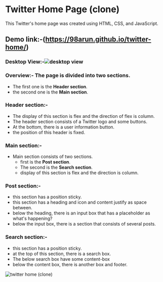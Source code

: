 # Twitter Home Page (clone)
This Twitter's home page was created using HTML, CSS, and JavaScript. 
## Demo link:-(https://98arun.github.io/twitter-home/)
### Desktop View:-![desktop view](https://user-images.githubusercontent.com/82587103/130221339-c76ca25b-a835-4ac3-9659-8c889f679d0b.png)

### Overview:- The page is divided into two sections.

- The first one is the **Header section**. 
- the second one is the **Main section**.


### Header section:- 

- The display of this section is flex and the direction of flex is column.
- The header section consists of a Twitter logo and some buttons.
- At the bottom, there is a user information button.
- the position of this header is fixed.

### Main section:-

- Main section consists of two sections.
	- first is the **Post section**.
	- The second is the **Search section**.
	- display of this section is flex and the direction is column.

### Post section:-
- this section has a position sticky.
- this section has a heading and icon and content justify as space between.
- below the heading, there is an input box that has a placeholder as what's happening?
- below the input box, there is a section that consists of several posts.

### Search section:-

- this section has a position sticky.
- at the top of this section, there is a search box.
- The below search box have some content-box
- below the content box, there is another box and footer.

![twitter home (clone)](https://user-images.githubusercontent.com/82587103/129891597-f8a67302-e8f0-4efe-afbc-d8cd809f2d13.png)




